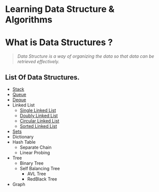 # Learning  Data Structure & Algorithms

# What is Data Structures ?

> *Data Structure is a way of organizing the data so that data can be retrieved effectively.*
## List Of Data Structures.
 
* [Stack](./docs/Stack.md)
* [Queue](./docs/Queue.md)
* [Deque](./docs/Deque.md)
* Linked List
  * [Single Linked List](./docs/SingleLinkedList.md)
  * [Doubly Linked List](./docs/DoublyLinkedList.md)
  * [Circular Linked List](./docs/CircularLinkedList.md)
  * [Sorted Linked List](./docs/SortedListedList.md)
* [Sets](./docs/Set.md)
* Dictionary
* Hash Table
  * Separate Chain
  * Linear Probing
* Tree
  * Binary Tree
  * Self Balancing Tree
    * AVL Tree
    * RedBlack Tree
* Graph
  
